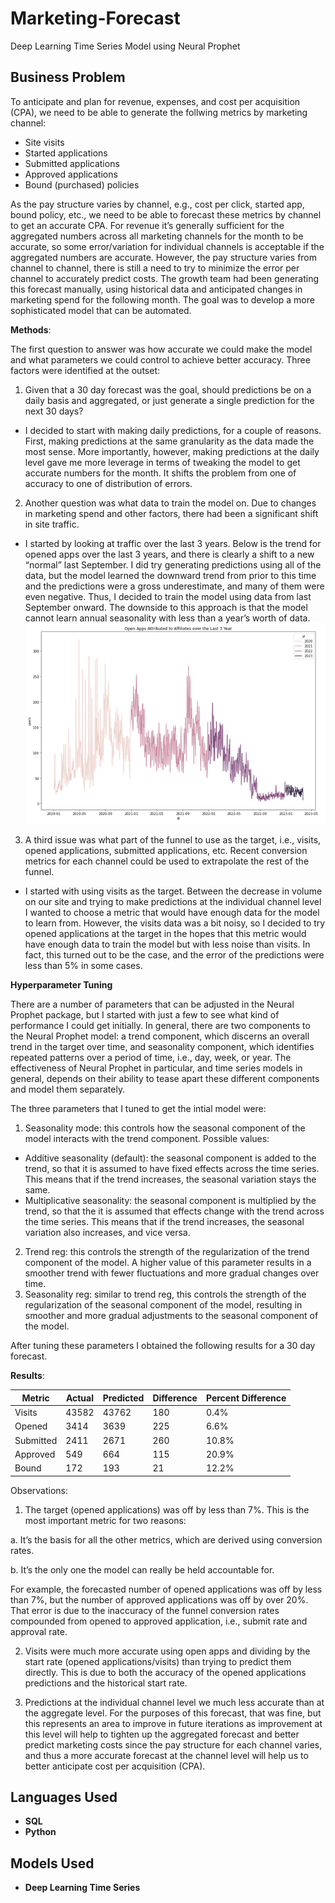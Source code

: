 # Marketing-Forecast
Deep Learning Time Series Model using Neural Prophet

<h2>Business Problem</h2> 
<p>To anticipate and plan for revenue, expenses, and cost per acquisition (CPA), we need to be able to generate the follwing metrics by marketing channel:</p>

- Site visits 
- Started applications 
- Submitted applications 
- Approved applications 
- Bound (purchased) policies 


As the pay structure varies by channel, e.g., cost per click, started app, bound policy, etc., we need to be able to forecast these metrics by channel to get an accurate CPA. For revenue it’s generally sufficient for the aggregated numbers across all marketing channels for the month to be accurate, so some error/variation for individual channels is acceptable if the aggregated numbers are accurate. However, the pay structure varies from channel to channel, there is still a need to try to minimize the error per channel to accurately predict costs.  The growth team had been generating this forecast manually, using historical data and anticipated changes in marketing spend for the following month. The goal was to develop a more sophisticated model that can be automated. 

<b>Methods</b>:

The first question to answer was how accurate we could make the model and what parameters we could control to achieve better accuracy.  Three factors were identified at the outset:
1.	Given that a 30 day forecast was the goal, should predictions be on a daily basis and aggregated, or just generate a single prediction for the next 30 days? 
- I decided to start with making daily predictions, for a couple of reasons.  First, making predictions at the same granularity as the data made the most sense.  More importantly, however,  making predictions at the daily level gave me more leverage in terms of tweaking the model to get accurate numbers for the month.  It shifts the problem from one of accuracy to one of distribution of errors.
2.	Another question was what data to train the model on.  Due to changes in marketing spend and other factors, there had been a significant shift in  site traffic.  
- I started by looking at traffic over the last 3 years.  Below is the trend for opened apps over the last 3 years, and there is clearly a shift to a new “normal” last September.  I did try generating predictions using all of the data, but the model learned the downward trend from prior to this time and the predictions were a gross underestimate, and many of them were even negative.  Thus, I decided to train the model using data from last September onward.  The downside to this approach is that the model cannot learn annual seasonality with less than a year’s worth of data.
![Site Visits over the Last Three Years](https://github.com/milansherman2/Marketing-Forecast/blob/main/Visit%20Volume.png)
3.	A third issue was what part of the funnel to use as the target, i.e., visits, opened applications, submitted applications, etc. Recent conversion metrics for each channel could be used to extrapolate the rest of the funnel. 
- I started with using visits as the target.  Between the decrease in volume on our site and trying to make predictions at the individual channel level I wanted to choose a metric that would have enough data for the model to learn from.  However, the visits data was a bit noisy, so I decided to try opened applications at the target in the hopes that this metric would have enough data to train the model but with less noise than visits.  In fact, this turned out to be the case, and the error of the predictions were less than 5% in some cases. </p>

<b>Hyperparameter Tuning</b>
<p>
There are a  number of parameters that can be adjusted in the Neural Prophet package, but I started with just a few to see what kind of performance I could get initially.  In general, there are two components to the Neural Prophet model: a trend component, which discerns an overall trend in the target over time, and seasonality component, which identifies repeated patterns over a period of time, i.e., day, week, or year.  The effectiveness of Neural Prophet in particular, and time series models in general, depends on their ability to tease apart these different components and model them separately. 
  </p>
  
The three parameters that I tuned to get the intial model were: 
1. Seasonality mode: this controls how the seasonal component of the model interacts with the trend component.  Possible values: 
- Additive seasonality (default): the seasonal component is added to the trend, so that it is assumed to have fixed effects across the time series.  This means that if the trend increases, the seasonal variation stays the same.
- Multiplicative seasonality:  the seasonal component is multiplied by the trend, so that the it is assumed that effects change with the trend across the time series.  This means that if the trend increases, the seasonal variation also increases, and vice versa.
2. Trend reg: this controls the strength of the regularization of the trend component of the model.  A higher value of this parameter results in a smoother trend with fewer fluctuations and more gradual changes over time.  
3.  Seasonality reg: similar to trend reg, this controls the strength of the regularization of the seasonal component of the model, resulting in smoother and more gradual adjustments to the seasonal component of the model.

After tuning these parameters I obtained the following results for a 30 day forecast.

<b>Results</b>:

Metric | Actual | Predicted | Difference | Percent Difference
--- | --- | --- | --- | ---
Visits | 43582 | 43762 | 180 | 0.4% 
Opened | 3414 | 3639 | 225 | 6.6%
Submitted | 2411 | 2671 | 260 | 10.8%
Approved | 549 | 664 | 115 | 20.9%
Bound | 172 | 193 | 21 | 12.2%

Observations:
1.	The target (opened applications) was off by less than 7%.  This is the most important metric for two reasons:

  a. It’s the basis for all the other metrics, which are derived using conversion rates.
  
  b.	It’s the only one the model can really be held accountable for.  

For example, the forecasted number of opened applications was off by less than 7%, but the number of approved applications was off by over 20%.  That error is due to the inaccuracy of the funnel conversion rates compounded from opened to approved application, i.e., submit rate and approval rate.

2.	Visits were much more accurate using open apps and dividing by the start rate (opened applications/visits) than trying to predict them directly.  This is due to both the accuracy of the opened applications predictions and the historical start rate.

3.	Predictions at the individual channel level we much less accurate than at the aggregate level.  For the purposes of this forecast, that was fine, but this represents an area to improve in future iterations as improvement at this level will help to tighten up the aggregated forecast and better predict marketing costs since the pay structure for each channel varies, and thus a more accurate forecast at the channel level will help us to better anticipate cost per acquisition (CPA).  

<h2>Languages Used</h2>

- <b>SQL</b> 
- <b>Python</b>

<h2>Models Used </h2>

- <b>Deep Learning Time Series</b>

